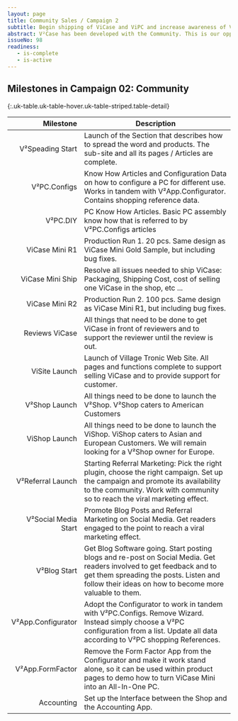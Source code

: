 ```yaml
---
layout: page
title: Community Sales / Campaign 2
subtitle: Begin shipping of ViCase and ViPC and increase awareness of V² Modular PC
abstract: V²Case has been developed with the Community. This is our opportunity to give back with Community discounts on V²Case Trailblazer Products. And it is your last chance to give feedback on the product. We also need your continued support to promote V². Tell a friend or post a review. Help us to reach our stretch goal to earn free bonus products. The final goal of this campaign is to reach enough awareness to launch the Press & Shop Campaign 3.
issueNo: 98
readiness:
   - is-complete
   - is-active
---
```





## Milestones in Campaign 02: Community

{:.uk-table.uk-table-hover.uk-table-striped.table-detail}

|            Milestone | Description                                                                                                                                                                                                               |
|---------------------:|---------------------------------------------------------------------------------------------------------------------------------------------------------------------------------------------------------------------------|
|     V²Speading Start | Launch of the Section that describes how to spread the word and products. The sub-site and all its pages / Articles are complete.                                                                                         |
|         V²PC.Configs | Know How Articles and Configuration Data on how to configure a PC for different use. Works in tandem with V²App.Configurator. Contains shopping reference data.                                                           |
|             V²PC.DIY | PC Know How Articles. Basic PC assembly know how that is referred to by V²PC.Configs articles                                                                                                                             |
|       ViCase Mini R1 | Production Run 1. 20 pcs. Same design as ViCase Mini Gold Sample, but including bug fixes.                                                                                                                                |
|     ViCase Mini Ship | Resolve all issues needed to ship ViCase: Packaging, Shipping Cost, cost of selling one ViCase in the shop, etc ...                                                                                                       |
|       ViCase Mini R2 | Production Run 2. 100 pcs. Same design as ViCase Mini R1, but including bug fixes.                                                                                                                                        |
|       Reviews ViCase | All things that need to be done to get ViCase in front of reviewers and to support the reviewer until the review is out.                                                                                                  |
|        ViSite Launch | Launch of Village Tronic Web Site. All pages and functions complete to support selling ViCase and to provide support for customer.                                                                                        |
|        V²Shop Launch | All things need to be done to launch the V²Shop. V²Shop caters to American Customers                                                                                                                                      |
|        ViShop Launch | All things need to be done to launch the ViShop. ViShop caters to Asian and European Customers. We will remain looking for a V²Shop owner for Europe.                                                                     |
|    V²Referral Launch | Starting Referral Marketing: Pick the right plugin, choose the right campaign. Set up the campaign and promote its availability to the community. Work with community so to reach the viral marketing effect.             |
| V²Social Media Start | Promote Blog Posts and Referral Marketing on Social Media. Get readers engaged to the point to reach a viral marketing effect.                                                                                            |
|         V²Blog Start | Get Blog Software going. Start posting blogs and re-post on Social Media. Get readers involved to get feedback and to get them spreading the posts. Listen and follow their ideas on how to become more valuable to them. |
|   V²App.Configurator | Adopt the Configurator to work in tandem with V²PC.Configs. Remove Wizard. Instead simply choose a V²PC configuration from a list. Update all data according to V²PC shopping References.                                 |
|     V²App.FormFactor | Remove the Form Factor App from the Configurator and make it work stand alone, so it can be used within product pages to demo how to turn ViCase Mini into an All-In-One PC.                                              |
|           Accounting | Set up the Interface between the Shop and the Accounting App.                                                                                                                                                             |
